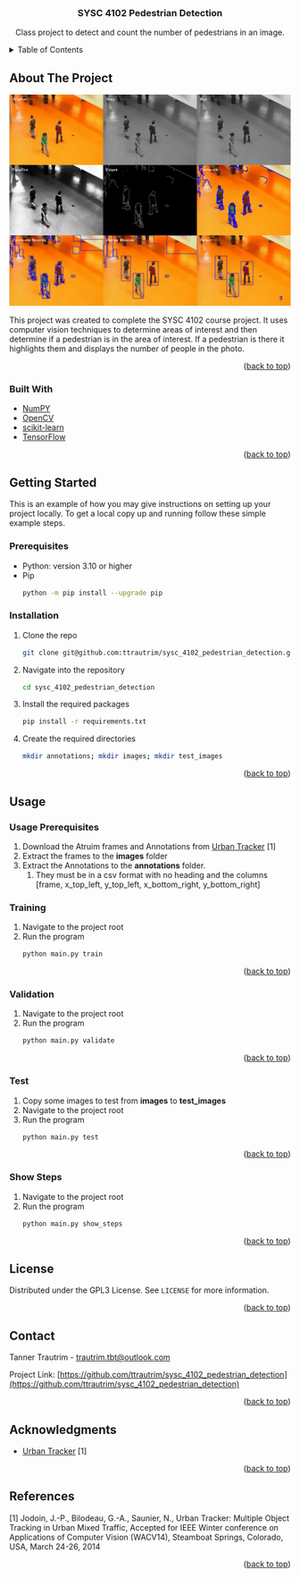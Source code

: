 <br />
<div align="center">
  <h3 align="center">SYSC 4102 Pedestrian Detection</h3>

  <p align="center">
    Class project to detect and count the number of pedestrians in an image.
  </p>
</div>



<!-- TABLE OF CONTENTS -->
<details>
  <summary>Table of Contents</summary>
  <ol>
    <li>
      <a href="#about-the-project">About The Project</a>
      <ul>
        <li><a href="#built-with">Built With</a></li>
      </ul>
    </li>
    <li>
      <a href="#getting-started">Getting Started</a>
      <ul>
        <li><a href="#prerequisites">Prerequisites</a></li>
        <li><a href="#installation">Installation</a></li>
      </ul>
    </li>
    <li><a href="#usage">Usage</a></li>
      <ul>
        <li><a href="#usage-prerequisites">Usage Prerequisites</a></li>
        <li><a href="#training">Training</a></li>
        <li><a href="#validation">Validation</a></li>
        <li><a href="#test">Test</a></li>
        <li><a href="#show-steps">Show Steps</a></li>
      </ul>
    <li><a href="#license">License</a></li>
    <li><a href="#contact">Contact</a></li>
    <li><a href="#acknowledgments">Acknowledgments</a></li>
    <li><a href="#references">References</a></li>
  </ol>
</details>



<!-- ABOUT THE PROJECT -->
## About The Project

<p align="center">
  <img src="process_collage.png" alt="Steps to detect pedestrians" width="900">
</p>

This project was created to complete the SYSC 4102 course project. It uses computer vision techniques to determine 
areas of interest and then determine if a pedestrian is in the area of interest. If a pedestrian is there it highlights
them and displays the number of people in the photo.

<p align="right">(<a href="#top">back to top</a>)</p>



### Built With

* [NumPY](https://numpy.org/)
* [OpenCV](https://opencv.org/)
* [scikit-learn](https://scikit-learn.org/stable/)
* [TensorFlow](https://www.tensorflow.org/)

<p align="right">(<a href="#top">back to top</a>)</p>



<!-- GETTING STARTED -->
## Getting Started

This is an example of how you may give instructions on setting up your project locally.
To get a local copy up and running follow these simple example steps.

### Prerequisites

* Python: version 3.10 or higher
* Pip
  ```sh
  python -m pip install --upgrade pip
  ```

### Installation

1. Clone the repo
   ```sh
   git clone git@github.com:ttrautrim/sysc_4102_pedestrian_detection.git
   ```
2. Navigate into the repository
   ```sh
   cd sysc_4102_pedestrian_detection
   ```
3. Install the required packages
   ```sh
   pip install -r requirements.txt
   ```
4. Create the required directories
   ```sh
   mkdir annotations; mkdir images; mkdir test_images
   ```
<p align="right">(<a href="#top">back to top</a>)</p>


<!-- USAGE EXAMPLES -->
## Usage

### Usage Prerequisites

1. Download the Atruim frames and Annotations from [Urban Tracker](https://www.jpjodoin.com/urbantracker/dataset.html) [1]
2. Extract the frames to the **images** folder
3. Extract the Annotations to the **annotations** folder.
   1. They must be in a csv format with no heading and the columns [frame, x_top_left, y_top_left, x_bottom_right, y_bottom_right]


### Training 

1. Navigate to the project root
2. Run the program
    ```sh
    python main.py train
    ```
<p align="right">(<a href="#top">back to top</a>)</p>

### Validation

1. Navigate to the project root
2. Run the program
    ```sh
    python main.py validate
    ```
   
<p align="right">(<a href="#top">back to top</a>)</p>

### Test

1. Copy some images to test from **images** to **test_images**
2. Navigate to the project root
3. Run the program
    ```sh
    python main.py test
    ```
   
<p align="right">(<a href="#top">back to top</a>)</p>

### Show Steps

1. Navigate to the project root
2. Run the program
    ```sh
    python main.py show_steps
    ```
   
<p align="right">(<a href="#top">back to top</a>)</p>


<!-- LICENSE -->
## License

Distributed under the GPL3 License. See `LICENSE` for more information.

<p align="right">(<a href="#top">back to top</a>)</p>



<!-- CONTACT -->
## Contact

Tanner Trautrim - trautrim.tbt@outlook.com

Project Link: [https://github.com/ttrautrim/sysc_4102_pedestrian_detection](https://github.com/ttrautrim/sysc_4102_pedestrian_detection)

<p align="right">(<a href="#top">back to top</a>)</p>



<!-- ACKNOWLEDGMENTS -->
## Acknowledgments

* [Urban Tracker](https://www.jpjodoin.com/urbantracker/dataset.html) [1]

<p align="right">(<a href="#top">back to top</a>)</p>

## References

[1] Jodoin, J.-P., Bilodeau, G.-A., Saunier, N., Urban Tracker: Multiple Object Tracking in Urban Mixed Traffic, Accepted for IEEE Winter conference on Applications of Computer Vision (WACV14), Steamboat Springs, Colorado, USA, March 24-26, 2014


<p align="right">(<a href="#top">back to top</a>)</p>
